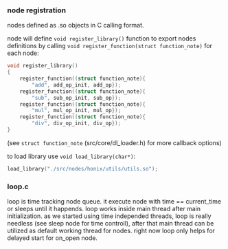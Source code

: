 ### node registration

nodes defined as .so objects in C calling format.

node will define ```void register_library()``` function to export nodes definitions by calling ```void register_function(struct function_note)``` for each node:
```c
void register_library()
{
	register_function((struct function_note){
		"add", add_op_init, add_op});
	register_function((struct function_note){
		"sub", sub_op_init, sub_op});
	register_function((struct function_note){
		"mul", mul_op_init, mul_op});
	register_function((struct function_note){
		"div", div_op_init, div_op});
}
```
(see ```struct function_note``` (src/core/dl_loader.h) for more callback options)

to load library use ```void load_library(char*)```:
```c
load_library("./src/nodes/honix/utils/utils.so");
```

### loop.c

loop is time tracking node queue. it execute node with time == current_time or sleeps until it happends. loop works inside main thread after main initialization. as we started using time independed threads, loop is really needless (see sleep node for time controll), after that main thread can be utilized as default working thread for nodes. right now loop only helps for delayed start for on_open node.
